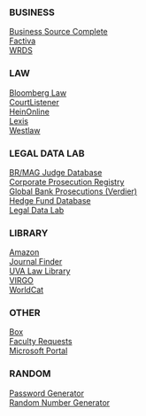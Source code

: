 ### BUSINESS
<a href="https://proxy01.its.virginia.edu/login?url=http://search.ebscohost.com/login.aspx?authtype=ip,uid&profile=ehost&defaultdb=bth">Business Source Complete</a><br/> 
<a href="https://proxy01.its.virginia.edu/login?url=https://global.factiva.com/en/sess/login.asp?xsid=S003cbsYXmnNdmnMDItMDIoMDAp5DByMU38ODJ9RcyqUUFBQUFBQUFBQUFBQUFBQUFBQUFBQUFBQUFBQUFBQUFBQUEA">Factiva</a><br/>
<a href="https://wrds-www.wharton.upenn.edu/">WRDS</a><br/>

### LAW
<a href="http://www.bloomberglaw.com/">Bloomberg Law</a><br/>
<a href="https://www.courtlistener.com/">CourtListener</a><br/>
<a href="http://proxy.its.virginia.edu/login?url=https://heinonline.org/HOL/Welcome">HeinOnline</a><br/>
<a href="http://lawschool.lexis.com/">Lexis</a><br/>
<a href="https://lawschool.thomsonreuters.com/">Westlaw</a><br/>

### LEGAL DATA LAB
<a href="https://legaldatalab.law.virginia.edu/brmag-judges/index.html">BR/MAG Judge Database</a><br/>
<a href="http://lib.law.virginia.edu/Garrett/corporate-prosecution-registry/index.html">Corporate Prosecution Registry</a><br/>
<a href="http://legaldatalab.law.virginia.edu/global-bank-prosecutions/">Global Bank Prosecutions (Verdier)</a><br/>
<a href="http://lib.law.virginia.edu/hedge_funds/">Hedge Fund Database</a><br/>
<a href="http://legaldatalab.law.virginia.edu/">Legal Data Lab</a><br/>

### LIBRARY
<a href="https://www.amazon.com/">Amazon</a><br/>
<a href="https://guides.lib.virginia.edu/journalfinder">Journal Finder</a><br/>
<a href="https://www.law.virginia.edu/library">UVA Law Library</a><br/>
<a href="https://search.lib.virginia.edu/">VIRGO</a><br/>
<a href="https://firstsearch.oclc.org/WebZ/FSPrefs?entityjsdetect=:javascript=true:screensize=large:sessionid=fsapp4-37337-k577xljr-g4rpth:entitypagenum=1:0">WorldCat</a><br/>

### OTHER
<a href="https://virginia.account.box.com/login">Box</a><br/>
<a href="https://virginia-law.libwizard.com/f/facdelivery">Faculty Requests</a><br/>
<a href="https://login.microsoftonline.com">Microsoft Portal</a><br/>

### RANDOM
<a href="https://passwordsgenerator.net/">Password Generator</a><br/>
<a href="https://www.random.org/">Random Number Generator</a><br/>
